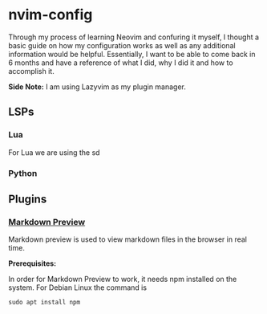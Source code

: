 # nvim-config
Through my process of learning Neovim and confuring it myself, I thought a basic guide on how my configuration works as well as any additional information would be helpful. Essentially, I want to be able to come back in 6 months and have a reference of what I did, why I did it and how to accomplish it.

**Side Note:** I am using Lazyvim as my plugin manager.

## LSPs

### Lua

For Lua we are using the sd 

### Python

## Plugins

### [Markdown Preview](https://github.com/iamcco/markdown-preview.nvim)

Markdown preview is used to view markdown files in the browser in real time.

**Prerequisites:**

In order for Markdown Preview to work, it needs npm installed on the system. For Debian Linux the command is

```
sudo apt install npm
```
